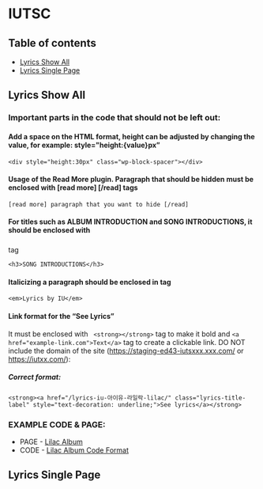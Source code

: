 # IUTSC
## Table of contents
  - [Lyrics Show All](#lyrics-show-all)
  - [Lyrics Single Page](#lyrics-single-page)
## Lyrics Show All
### Important parts in the code that should not be left out:
#### Add a space on the HTML format, height can be adjusted by changing the value, for example: style="height:{value}px”
```<div style="height:30px" class="wp-block-spacer"></div>```
#### Usage of the Read More plugin. Paragraph that should be hidden must be enclosed with [read more] [/read] tags 
```[read more] paragraph that you want to hide [/read]```
#### For titles such as ALBUM INTRODUCTION and SONG INTRODUCTIONS, it should be enclosed with <h3></h3> tag 
```<h3>SONG INTRODUCTIONS</h3>```
#### Italicizing a paragraph should be enclosed in <em></em> tag
```<em>Lyrics by IU</em>```
#### Link format for the “See Lyrics”
It must be enclosed with ``` <strong></strong>``` tag to make it bold and ```<a href="example-link.com">Text</a>``` tag to create a clickable link. DO NOT include the domain of the site (https://staging-ed43-iutsxxx.xxx.com/ or https://iutxx.com/): 
##### Correct format:
```<strong><a href="/lyrics-iu-아이유-라일락-lilac/" class="lyrics-title-label" style="text-decoration: underline;">See lyrics</a></strong>```

### EXAMPLE CODE & PAGE:
- PAGE - [Lilac Album](https://staging-ed43-iutsccom.wpcomstaging.com/lilac/)
- CODE - [Lilac Album Code Format](https://github.com/sn-tin/IUTSC/blob/main/iutsc-format](https://github.com/sn-tin/IUTSC/blob/main/iutsc-format)https://github.com/sn-tin/IUTSC/blob/main/iutsc-format)

## Lyrics Single Page
